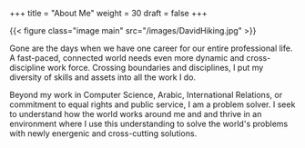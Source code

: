 +++
title = "About Me"
weight = 30
draft = false
+++

{{< figure class="image main" src="/images/DavidHiking.jpg" >}}

Gone are the days when we have one career for our entire professional life. A fast-paced, connected world needs even more dynamic and cross-discipline work force. Crossing boundaries and disciplines, I put my diversity of skills and assets into all the work I do.

Beyond my work in Computer Science, Arabic, International Relations, or commitment to equal rights and public service, I am a problem solver. I seek to understand how the world works around me and and thrive in an environment where I use this understanding to solve the world's problems with newly energenic and cross-cutting solutions.
